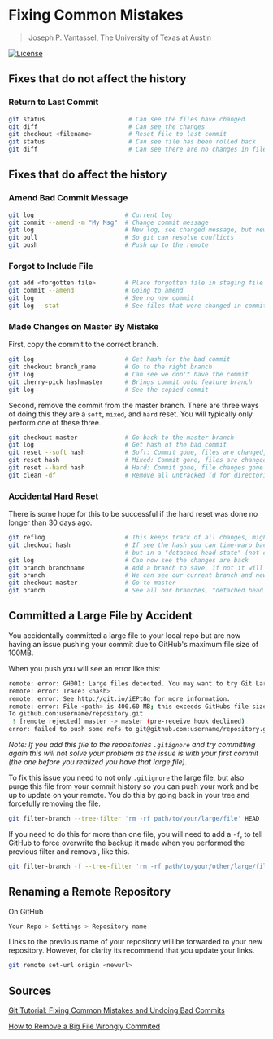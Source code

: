 # Fixing Common Mistakes

> Joseph P. Vantassel, The University of Texas at Austin

[![License](https://img.shields.io/badge/license-CC--By--SA--4.0-brightgreen.svg)](https://github.com/cb-geo/git-course/blob/master/LICENSE.md)

## Fixes that do not affect the history

### Return to Last Commit

```bash
git status                       # Can see the files have changed
git diff                         # Can see the changes
git checkout <filename>          # Reset file to last commit
git status                       # Can see file has been rolled back
git diff                         # Can see there are no changes in file
```

<!-- If collaborator has already pulled the file.
TODO (jpv) Understand what is going on here.
```bash
git log                          # See our commits, get hash
git revert hash                  # Allows us to revert to specific hash
git log                          # Now can see an additional commit undoing changes
git diff hash1 hash2             # See what git did to maintain history.
``` -->

## Fixes that do affect the history

### Amend Bad Commit Message

```bash
git log                         # Current log
git commit --amend -m "My Msg"  # Change commit message
git log                         # New log, see changed message, but new hash!
git pull                        # So git can resolve conflicts
git push                        # Push up to the remote
```

### Forgot to Include File

```bash
git add <forgotten file>        # Place forgotten file in staging file
git commit --amend              # Going to amend
git log                         # See no new commit
git log --stat                  # See files that were changed in commit
```

### Made Changes on Master By Mistake

First, copy the commit to the correct branch.

```bash
git log                         # Get hash for the bad commit
git checkout branch_name        # Go to the right branch
git log                         # Can see we don't have the commit
git cherry-pick hashmaster      # Brings commit onto feature branch
git log                         # See the copied commit
```

Second, remove the commit from the master branch. There are three ways of doing
this they are a `soft`, `mixed`, and `hard` reset. You will typically only
perform one of these three.

```bash
git checkout master             # Go back to the master branch
git log                         # Get hash of the bad commit
git reset --soft hash           # Soft: Commit gone, files are changed, and staged
git reset hash                  # Mixed: Commit gone, files are changed, but not staged
git reset --hard hash           # Hard: Commit gone, file changes gone
git clean -df                   # Remove all untracked (d for directories, f for files)
```

### Accidental Hard Reset

There is some hope for this to be successful if the hard reset was done no
longer than 30 days ago.

```bash
git reflog                      # This keeps track of all changes, might see hash
git checkout hash               # If see the hash you can time-warp back,
                                # but in a "detached head state" (not on a branch)
git log                         # Can now see the changes are back
git branch branchname           # Add a branch to save, if not it will be deleted
git branch                      # We can see our current branch and new branch
git checkout master             # Go to master
git branch                      # See all our branches, "detached head state" is gone
```

## Committed a Large File by Accident

You accidentally committed a large file to your local repo but are now
having an issue pushing your commit due to GitHub's maximum file size of 100MB.

When you push you will see an error like this:

```bash
remote: error: GH001: Large files detected. You may want to try Git Large File Storage
remote: error: Trace: <hash>
remote: error: See http://git.io/iEPt8g for more information.
remote: error: File <path> is 400.60 MB; this exceeds GitHubs file size limit of 100.00 MB
To github.com:username/repository.git
 ! [remote rejected] master -> master (pre-receive hook declined)
error: failed to push some refs to git@github.com:username/repository.git
```

_Note: If you add this file to the repositories `.gitignore` and try committing
again this will not solve your problem as the issue is with your first
commit (the one before you realized you have that large file)._

To fix this issue you need to not only `.gitignore` the large file, but also
purge this file from your commit history so you can push your work and be up to
update on your remote. You do this by going back in your tree and forcefully
removing the file.

```bash
git filter-branch --tree-filter 'rm -rf path/to/your/large/file' HEAD
```

If you need to do this for more than one file, you will need to add a `-f`, to
tell GitHub to force overwrite the backup it made when you performed the
previous filter and removal, like this.

```bash
git filter-branch -f --tree-filter 'rm -rf path/to/your/other/large/file' HEAD
```

## Renaming a Remote Repository

On GitHub

```bash
Your Repo > Settings > Repository name
```

Links to the previous name of your repository will be forwarded to your new
repository. However, for clarity its recommend that you update your links.

```bash
git remote set-url origin <newurl>
```

## Sources

[Git Tutorial: Fixing Common Mistakes and Undoing Bad Commits](https://www.youtube.com/watch?v=FdZecVxzJbk&t=56s)

[How to Remove a Big File Wrongly Commited](https://thomas-cokelaer.info/blog/2018/02/git-how-to-remove-a-big-file-wrongly-committed/)
